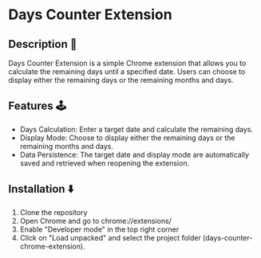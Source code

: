 
# Days Counter Extension

## Description :scroll:

Days Counter Extension is a simple Chrome extension that allows you to calculate the remaining days until a specified date. Users can choose to display either the remaining days or the remaining months and days. 

## Features :joystick:

- Days Calculation: Enter a target date and calculate the remaining days.
- Display Mode: Choose to display either the remaining days or the remaining months and days.
- Data Persistence: The target date and display mode are automatically saved and retrieved when reopening the extension.

## Installation :arrow_down:

1. Clone the repository
2. Open Chrome and go to chrome://extensions/
3. Enable "Developer mode" in the top right corner
4. Click on "Load unpacked" and select the project folder (days-counter-chrome-extension).
